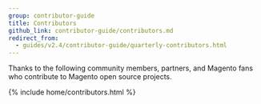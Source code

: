 ```yaml
---
group: contributor-guide
title: Contributors
github_link: contributor-guide/contributors.md
redirect_from:
  - guides/v2.4/contributor-guide/quarterly-contributors.html
---
```


Thanks to the following community members, partners, and Magento fans who contribute to Magento open source projects.

{% include home/contributors.html %}
